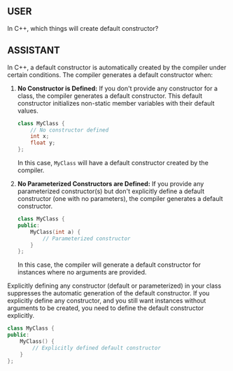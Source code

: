 ## USER
In C++, which things will create default constructor?

## ASSISTANT
In C++, a default constructor is automatically created by the compiler under certain conditions. The compiler generates a default constructor when:

1. **No Constructor is Defined:** If you don't provide any constructor for a class, the compiler generates a default constructor. This default constructor initializes non-static member variables with their default values.

    ```cpp
    class MyClass {
        // No constructor defined
        int x;
        float y;
    };
    ```

    In this case, `MyClass` will have a default constructor created by the compiler.

2. **No Parameterized Constructors are Defined:** If you provide any parameterized constructor(s) but don't explicitly define a default constructor (one with no parameters), the compiler generates a default constructor.

    ```cpp
    class MyClass {
    public:
        MyClass(int a) {
            // Parameterized constructor
        }
    };
    ```

    In this case, the compiler will generate a default constructor for instances where no arguments are provided.

Explicitly defining any constructor (default or parameterized) in your class suppresses the automatic generation of the default constructor. If you explicitly define any constructor, and you still want instances without arguments to be created, you need to define the default constructor explicitly.

```cpp
class MyClass {
public:
    MyClass() {
        // Explicitly defined default constructor
    }
};
```
